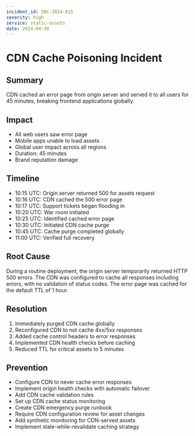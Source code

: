 ```yaml
---
incident_id: INC-2024-015
severity: high
service: static-assets
date: 2024-04-30
---
```


# CDN Cache Poisoning Incident

## Summary
CDN cached an error page from origin server and served it to all users for 45 minutes, breaking frontend applications globally.

## Impact
- All web users saw error page
- Mobile apps unable to load assets
- Global user impact across all regions
- Duration: 45 minutes
- Brand reputation damage

## Timeline
- 10:15 UTC: Origin server returned 500 for assets request
- 10:16 UTC: CDN cached the 500 error page
- 10:17 UTC: Support tickets began flooding in
- 10:20 UTC: War room initiated
- 10:25 UTC: Identified cached error page
- 10:30 UTC: Initiated CDN cache purge
- 10:45 UTC: Cache purge completed globally
- 11:00 UTC: Verified full recovery

## Root Cause
During a routine deployment, the origin server temporarily returned HTTP 500 errors. The CDN was configured to cache all responses including errors, with no validation of status codes. The error page was cached for the default TTL of 1 hour.

## Resolution
1. Immediately purged CDN cache globally
2. Reconfigured CDN to not cache 4xx/5xx responses
3. Added cache control headers to error responses
4. Implemented CDN health checks before caching
5. Reduced TTL for critical assets to 5 minutes

## Prevention
- Configure CDN to never cache error responses
- Implement origin health checks with automatic failover
- Add CDN cache validation rules
- Set up CDN cache status monitoring
- Create CDN emergency purge runbook
- Require CDN configuration review for asset changes
- Add synthetic monitoring for CDN-served assets
- Implement stale-while-revalidate caching strategy
